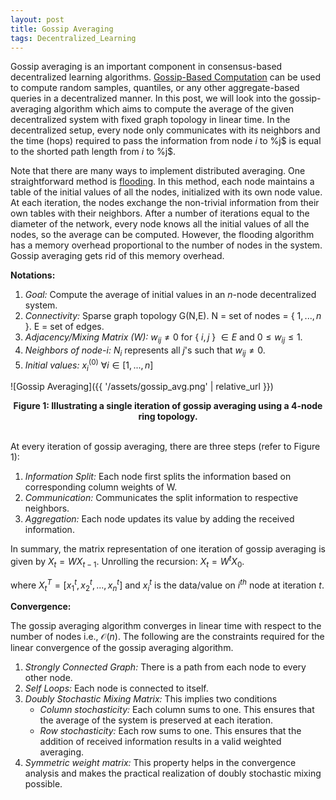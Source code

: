 ```yaml
---
layout: post
title: Gossip Averaging
tags: Decentralized_Learning
---
```


Gossip averaging is an important component in consensus-based decentralized learning algorithms. [Gossip-Based Computation](https://ieeexplore.ieee.org/stamp/stamp.jsp?tp=&arnumber=1238221) can be used to compute random samples, quantiles, or any other aggregate-based queries in a decentralized manner. In this post, we will look into the gossip-averaging algorithm which aims to compute the average of the given decentralized system with fixed graph topology in linear time. In the decentralized setup, every node only communicates with its neighbors and the time (hops) required to pass the information from node $i$ to %j$ is equal to the shorted path length from $i$ to %j$.

Note that there are many ways to implement distributed averaging. One straightforward method is [flooding](https://www.sciencedirect.com/science/article/pii/S0167691104000398). In this method, each node maintains a table of the initial values of all the nodes, initialized with its own node value. At each iteration, the nodes exchange the non-trivial information from their own tables with their neighbors. After a number of iterations equal to the diameter of the network, every node knows all the initial values of all the nodes, so the average can be computed. However, the flooding algorithm has a memory overhead proportional to the number of nodes in the system. Gossip averaging gets rid of this memory overhead.

**Notations:**
1. *Goal:* Compute the average of initial values in an $n$-node decentralized system.
2. *Connectivity:* Sparse graph topology G(N,E). N = set of nodes = { $1,...,n$ }. E = set of edges.
3. *Adjacency/Mixing Matrix (W):* $w_{ij} \neq 0$ for { $i,j$ } $\in E$ and $0 \leq w_{ij} \leq 1$.
4. *Neighbors of node-$i$:* $N_i$ represents all $j$'s such that $w_{ij} \neq 0$.
5. *Initial values:* $x_i^{(0)}$   $\forall i \in [1,...,n]$

![Gossip Averaging]({{ '/assets/gossip_avg.png' | relative_url }}) 
<div align="center">
<strong>Figure 1: Illustrating a single iteration of gossip averaging using a 4-node ring topology.</strong>
</div>
<br>


At every iteration of gossip averaging, there are three steps (refer to Figure 1):
1. *Information Split:* Each node first splits the information based on corresponding column weights of W.
2. *Communication:* Communicates the split information to respective neighbors.
3. *Aggregation:* Each node updates its value by adding the received information.

In summary, the matrix representation of one iteration of gossip averaging is given by $X_t = W X_{t-1}$. Unrolling the recursion: $X_t = W^t X_0$.

where $X_t^T = [x_1^t, x_2^t,...,x_n^t]$ and $x_i^t$ is the data/value on $i^{th}$ node at iteration $t$. 

**Convergence:**

The gossip averaging algorithm converges in linear time with respect to the number of nodes i.e., $\mathcal{O}(n)$. The following are the constraints required for the linear convergence of the gossip averaging algorithm.

1. *Strongly Connected Graph:* There is a path from each node to every other node.
2. *Self Loops:* Each node is connected to itself.
3. *Doubly Stochastic Mixing Matrix:* This implies two conditions
    *  *Column stochasticity:* Each column sums to one. This ensures that the average of the system is preserved at each iteration.
    *  *Row stochasticity:* Each row sums to one. This ensures that the addition of received information results in a valid weighted averaging.
4. *Symmetric weight matrix:* This property helps in the convergence analysis and makes the practical realization of doubly stochastic mixing possible.


  

